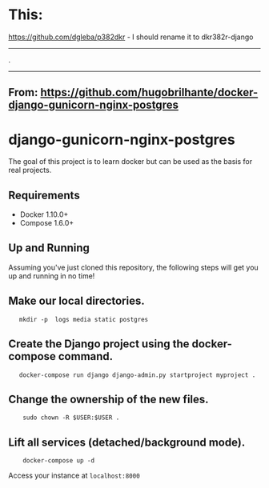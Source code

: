 
# This: 

https://github.com/dgleba/p382dkr  - I should rename it to dkr382r-django


_____________
.
_____________


## From:  https://github.com/hugobrilhante/docker-django-gunicorn-nginx-postgres



# django-gunicorn-nginx-postgres

The goal of this project is to learn docker but can be used as the basis for real projects.

## Requirements

 * Docker 1.10.0+
 * Compose 1.6.0+

## Up and Running

Assuming you've just cloned this repository, the following steps
will get you up and running in no time!

##  Make our local directories.

```
   mkdir -p  logs media static postgres
```

##  Create the Django project using the docker-compose command.

```
   docker-compose run django django-admin.py startproject myproject .
```

## Change the ownership of the new files.

```
    sudo chown -R $USER:$USER .
```


## Lift all services (detached/background mode).

```
    docker-compose up -d
```

Access your instance at `localhost:8000`

